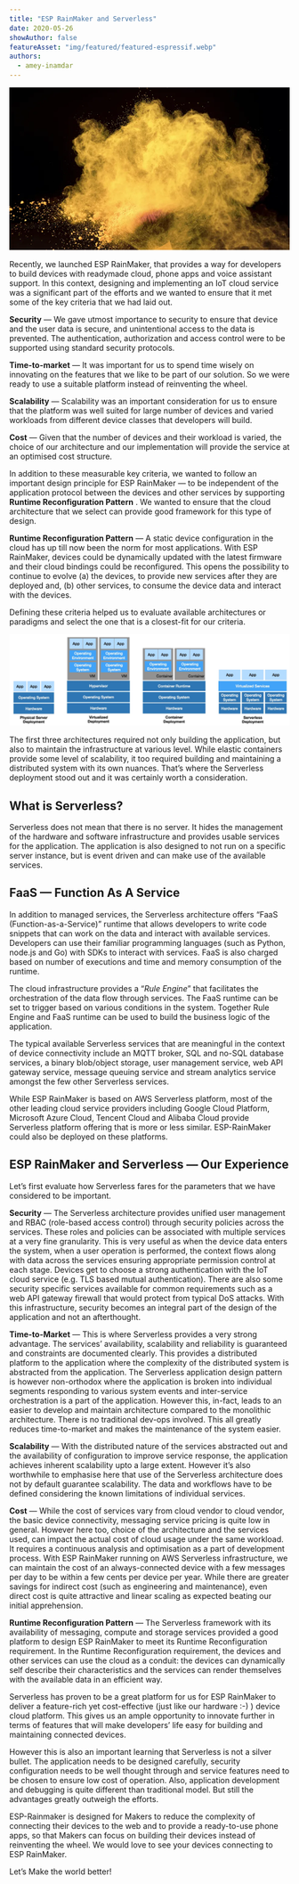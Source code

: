 ```yaml
---
title: "ESP RainMaker and Serverless"
date: 2020-05-26
showAuthor: false
featureAsset: "img/featured/featured-espressif.webp"
authors:
  - amey-inamdar
---
```

![](img/esp-1.webp)

Recently, we launched ESP RainMaker, that provides a way for developers to build devices with readymade cloud, phone apps and voice assistant support. In this context, designing and implementing an IoT cloud service was a significant part of the efforts and we wanted to ensure that it met some of the key criteria that we had laid out.

__Security__  — We gave utmost importance to security to ensure that device and the user data is secure, and unintentional access to the data is prevented. The authentication, authorization and access control were to be supported using standard security protocols.

__Time-to-market__  — It was important for us to spend time wisely on innovating on the features that we like to be part of our solution. So we were ready to use a suitable platform instead of reinventing the wheel.

__Scalability__ — Scalability was an important consideration for us to ensure that the platform was well suited for large number of devices and varied workloads from different device classes that developers will build.

__Cost__  — Given that the number of devices and their workload is varied, the choice of our architecture and our implementation will provide the service at an optimised cost structure.

In addition to these measurable key criteria, we wanted to follow an important design principle for ESP RainMaker — to be independent of the application protocol between the devices and other services by supporting __Runtime Reconfiguration Pattern__ . We wanted to ensure that the cloud architecture that we select can provide good framework for this type of design.

__Runtime Reconfiguration Pattern__ — A static device configuration in the cloud has up till now been the norm for most applications. With ESP RainMaker, devices could be dynamically updated with the latest firmware and their cloud bindings could be reconfigured. This opens the possibility to continue to evolve (a) the devices, to provide new services after they are deployed and, (b) other services, to consume the device data and interact with the devices.

Defining these criteria helped us to evaluate available architectures or paradigms and select the one that is a closest-fit for our criteria.

![](img/esp-2.webp)

The first three architectures required not only building the application, but also to maintain the infrastructure at various level. While elastic containers provide some level of scalability, it too required building and maintaining a distributed system with its own nuances. That’s where the Serverless deployment stood out and it was certainly worth a consideration.

## What is Serverless?

Serverless does not mean that there is no server. It hides the management of the hardware and software infrastructure and provides usable services for the application. The application is also designed to not run on a specific server instance, but is event driven and can make use of the available services.

## FaaS — Function As A Service

In addition to managed services, the Serverless architecture offers “FaaS (Function-as-a-Service)” runtime that allows developers to write code snippets that can work on the data and interact with available services. Developers can use their familiar programming languages (such as Python, node.js and Go) with SDKs to interact with services. FaaS is also charged based on number of executions and time and memory consumption of the runtime.

The cloud infrastructure provides a “*Rule Engine*” that facilitates the orchestration of the data flow through services. The FaaS runtime can be set to trigger based on various conditions in the system. Together Rule Engine and FaaS runtime can be used to build the business logic of the application.

The typical available Serverless services that are meaningful in the context of device connectivity include an MQTT broker, SQL and no-SQL database services, a binary blob/object storage, user management service, web API gateway service, message queuing service and stream analytics service amongst the few other Serverless services.

While ESP RainMaker is based on AWS Serverless platform, most of the other leading cloud service providers including Google Cloud Platform, Microsoft Azure Cloud, Tencent Cloud and Alibaba Cloud provide Serverless platform offering that is more or less similar. ESP-RainMaker could also be deployed on these platforms.

## ESP RainMaker and Serverless — Our Experience

Let’s first evaluate how Serverless fares for the parameters that we have considered to be important.

__Security__  — The Serverless architecture provides unified user management and RBAC (role-based access control) through security policies across the services. These roles and policies can be associated with multiple services at a very fine granularity. This is very useful as when the device data enters the system, when a user operation is performed, the context flows along with data across the services ensuring appropriate permission control at each stage. Devices get to choose a strong authentication with the IoT cloud service (e.g. TLS based mutual authentication). There are also some security specific services available for common requirements such as a web API gateway firewall that would protect from typical DoS attacks. With this infrastructure, security becomes an integral part of the design of the application and not an afterthought.

__Time-to-Market__ — This is where Serverless provides a very strong advantage. The services’ availability, scalability and reliability is guaranteed and constraints are documented clearly. This provides a distributed platform to the application where the complexity of the distributed system is abstracted from the application. The Serverless application design pattern is however non-orthodox where the application is broken into individual segments responding to various system events and inter-service orchestration is a part of the application. However this, in-fact, leads to an easier to develop and maintain architecture compared to the monolithic architecture. There is no traditional dev-ops involved. This all greatly reduces time-to-market and makes the maintenance of the system easier.

__Scalability__  — With the distributed nature of the services abstracted out and the availability of configuration to improve service response, the application achieves inherent scalability upto a large extent. However it’s also worthwhile to emphasise here that use of the Serverless architecture does not by default guarantee scalability. The data and workflows have to be defined considering the known limitations of individual services.

__Cost__  — While the cost of services vary from cloud vendor to cloud vendor, the basic device connectivity, messaging service pricing is quite low in general. However here too, choice of the architecture and the services used, can impact the actual cost of cloud usage under the same workload. It requires a continuous analysis and optimisation as a part of development process. With ESP RainMaker running on AWS Serverless infrastructure, we can maintain the cost of an always-connected device with a few messages per day to be within a few cents per device per year. While there are greater savings for indirect cost (such as engineering and maintenance), even direct cost is quite attractive and linear scaling as expected beating our initial apprehension.

__Runtime Reconfiguration Pattern__  — The Serverless framework with its availability of messaging, compute and storage services provided a good platform to design ESP RainMaker to meet its Runtime Reconfiguration requirement. In the Runtime Reconfiguration requirement, the devices and other services can use the cloud as a conduit: the devices can dynamically self describe their characteristics and the services can render themselves with the available data in an efficient way.

Serverless has proven to be a great platform for us for ESP RainMaker to deliver a feature-rich yet cost-effective (just like our hardware :-) ) device cloud platform. This gives us an ample opportunity to innovate further in terms of features that will make developers’ life easy for building and maintaining connected devices.

However this is also an important learning that Serverless is not a silver bullet. The application needs to be designed carefully, security configuration needs to be well thought through and service features need to be chosen to ensure low cost of operation. Also, application development and debugging is quite different than traditional model. But still the advantages greatly outweigh the efforts.

ESP-Rainmaker is designed for Makers to reduce the complexity of connecting their devices to the web and to provide a ready-to-use phone apps, so that Makers can focus on building their devices instead of reinventing the wheel. We would love to see your devices connecting to ESP RainMaker.

Let’s Make the world better!
